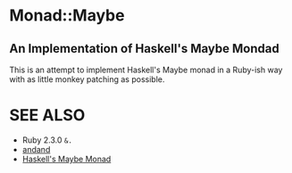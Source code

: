 Monad::Maybe
=============

An Implementation of Haskell's Maybe Mondad
-------------------------------------------

This is an attempt to implement Haskell's Maybe monad in a Ruby-ish way with as little monkey patching as possible. 

SEE ALSO
========

- Ruby 2.3.0 `&.`
- [andand](https://rubygems.org/gems/andand)
- [Haskell's Maybe Monad](http://hackage.haskell.org/package/base-4.12.0.0/docs/Prelude.html#t:Maybe)
